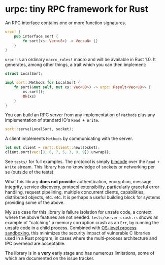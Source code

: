 # urpc: tiny RPC framework for Rust

An RPC interface contains one or more function signatures.

```rust
urpc! {
    pub interface sort {
        fn sort(xs: Vec<u8>) -> Vec<u8> {}
    }
}
```

`urpc!` is an ordinary `macro_rules!` macro and will be available in Rust 1.0.
It generates, among other things, a trait which you can then implement:

```rust
struct LocalSort;

impl sort::Methods for LocalSort {
    fn sort(&mut self, mut xs: Vec<u8>) -> urpc::Result<Vec<u8>> {
        xs.sort();
        Ok(xs)
    }
}
```

You can build an RPC server from any implementation of `Methods` plus any
implementation of standard IO's `Read + Write`.

```rust
sort::serve(LocalSort, socket);
```

A client implements `Methods` by communicating with the server.

```rust
let mut client = sort::Client::new(socket);
client.sort(vec![8, 6, 7, 5, 3, 0, 9]).unwrap();
```

See `tests/` for full examples.  The protocol is simply [bincode][] over the
`Read + Write` stream.  This library has no knowledge of sockets or networking
per se (outside of the tests).

What this library **does not provide**: authentication, encryption, message
integrity, service discovery, protocol extensibility, particularly graceful
error handling, request pipelining, multiple concurrent clients, capabilities,
distributed objects, etc. etc.  It is perhaps a useful building block for
systems providing some of the above.

My use case for this library is failure isolation for unsafe code, a context
where the above features are not needed. `tests/server-crash.rs` shows an
example of "catching" a memory corruption crash as an `Err`, by running the
unsafe code in a child process.  Combined with [OS-level process sandboxing][],
this minimizes the security impact of vulnerable C libraries used in a Rust
program, in cases where the multi-process architecture and IPC overhead are
acceptable.

The library is in a **very** early stage and has numerous limitations, some of
which are documented on the issue tracker.

[bincode]: https://github.com/TyOverby/bincode
[OS-level process sandboxing]: https://github.com/pcwalton/gaol
